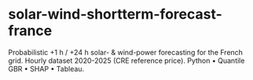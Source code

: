 # solar-wind-shortterm-forecast-france
Probabilistic +1 h / +24 h solar- &amp; wind-power forecasting for the French grid. Hourly dataset 2020-2025 (CRE reference price). Python • Quantile GBR • SHAP • Tableau.
